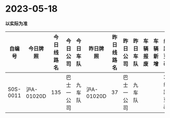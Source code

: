 # 2023-05-18

**以实际为准**

| 自编号      | 今日牌照      | 今日线路名 | 今日公司  | 今日车队 | 昨日牌照      | 昨日线路名 | 昨日公司  | 昨日车队 | 车辆报废 | 车辆新增 | 线路更改  | 车队更改 | 公司更改 | 牌照更改 |
|----------|-----------|-------|-------|------|-----------|-------|-------|------|------|------|-------|------|------|------|
| S0S-0011 | 沪A-01020D | 135   | 巴士一公司 | 九车队  | 沪A-01020D | 37    | 巴士一公司 | 九车队  |      |      | 3线路更改 |
